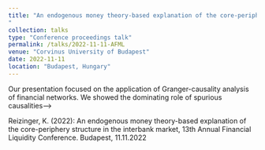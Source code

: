 ```yaml
---
title: "An endogenous money theory-based explanation of the core-periphery structure in the interbank market
"
collection: talks
type: "Conference proceedings talk"
permalink: /talks/2022-11-11-AFML
venue: "Corvinus University of Budapest"
date: 2022-11-11
location: "Budapest, Hungary"
---
```

<!--> Our presentation focused on the application of Granger-causality analysis of financial networks. We showed the dominating role of spurious causalities-->

Reizinger, K. (2022): An endogenous money theory-based explanation of the core-periphery structure in the interbank market, 13th Annual Financial Liquidity Conference. Budapest, 11.11.2022
